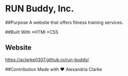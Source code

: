 # RUN Buddy, Inc.

##Purpose
A website that offers fitness training services.

##Built With
*HTMl
*CSS

## Website
https://aclarke0307.github.io/run-buddy/

##Contribution
Made with ❤️ Alexandria Clarke 
